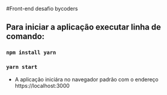 #Front-end desafio bycoders

## Para iniciar a aplicação executar linha de comando:

### `npm install yarn`

### `yarn start`

- A aplicação iniciára no navegador padrão com o endereço https://localhost:3000



